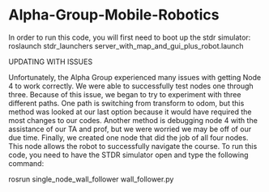 # Alpha-Group-Mobile-Robotics

In order to run this code, you will first need to boot up the stdr simulator: roslaunch stdr_launchers server_with_map_and_gui_plus_robot.launch

UPDATING WITH ISSUES

Unfortunately, the Alpha Group experienced many issues with getting Node 4 to work correctly. We were able to successfully test nodes one through three. Because of this issue, we began to try to experiment with three different paths. One path is switching from transform to odom, but this method was looked at our last option because it would have required the most changes to our codes. Another method is debugging node 4 with the assistance of our TA and prof, but we were worried we may be off of our due time. Finally, we created one node that did the job of all four nodes. This node allows the robot to successfully navigate the course. To run this code, you need to have the STDR simulator open and type the following command:

rosrun single_node_wall_follower wall_follower.py


